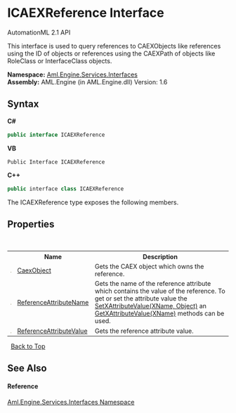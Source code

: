 # ICAEXReference Interface
AutomationML 2.1 API 

This interface is used to query references to CAEXObjects like references using the ID of objects or references using the CAEXPath of objects like RoleClass or InterfaceClass objects.

**Namespace:**&nbsp;<a href="N_Aml_Engine_Services_Interfaces">Aml.Engine.Services.Interfaces</a><br />**Assembly:**&nbsp;AML.Engine (in AML.Engine.dll) Version: 1.6

## Syntax

**C#**<br />
``` C#
public interface ICAEXReference
```

**VB**<br />
``` VB
Public Interface ICAEXReference
```

**C++**<br />
``` C++
public interface class ICAEXReference
```

The ICAEXReference type exposes the following members.


## Properties
&nbsp;<table><tr><th></th><th>Name</th><th>Description</th></tr><tr><td>![Public property](media/pubproperty.gif "Public property")</td><td><a href="P_Aml_Engine_Services_Interfaces_ICAEXReference_CaexObject">CaexObject</a></td><td>
Gets the CAEX object which owns the reference.</td></tr><tr><td>![Public property](media/pubproperty.gif "Public property")</td><td><a href="P_Aml_Engine_Services_Interfaces_ICAEXReference_ReferenceAttributeName">ReferenceAttributeName</a></td><td>
Gets the name of the reference attribute which contains the value of the reference. To get or set the attribute value the <a href="M_Aml_Engine_CAEX_CAEXWrapper_SetXAttributeValue">SetXAttributeValue(XName, Object)</a> an <a href="M_Aml_Engine_CAEX_CAEXWrapper_GetXAttributeValue">GetXAttributeValue(XName)</a> methods can be used.</td></tr><tr><td>![Public property](media/pubproperty.gif "Public property")</td><td><a href="P_Aml_Engine_Services_Interfaces_ICAEXReference_ReferenceAttributeValue">ReferenceAttributeValue</a></td><td>
Gets the reference attribute value.</td></tr></table>&nbsp;
<a href="#icaexreference-interface">Back to Top</a>

## See Also


#### Reference
<a href="N_Aml_Engine_Services_Interfaces">Aml.Engine.Services.Interfaces Namespace</a><br />